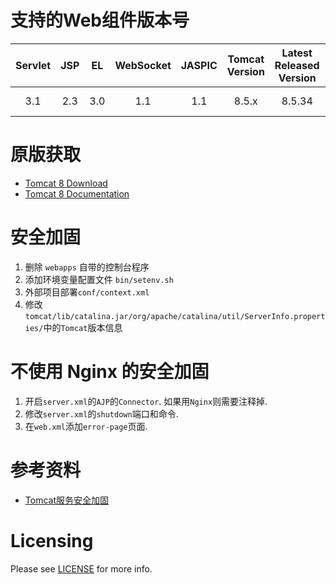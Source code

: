 # 支持的Web组件版本号

| Servlet | JSP | EL | WebSocket | JASPIC | Tomcat Version | Latest Released Version | Java Versions |
|:---:|:---:|:---:|:---:|:---:|:-----:|:------:|:-----------:|
| 3.1 | 2.3 | 3.0 | 1.1 | 1.1 | 8.5.x | 8.5.34 | 7 and later |

# 原版获取
- [Tomcat 8 Download](https://tomcat.apache.org/download-80.cgi)
- [Tomcat 8 Documentation](https://tomcat.apache.org/tomcat-8.5-doc/)

# 安全加固
1. 删除 `webapps` 自带的控制台程序
1. 添加环境变量配置文件 `bin/setenv.sh`
1. 外部项目部署`conf/context.xml`
1. 修改`tomcat/lib/catalina.jar/org/apache/catalina/util/ServerInfo.properties/`中的`Tomcat`版本信息

# 不使用 Nginx 的安全加固
1. 开启`server.xml`的`AJP`的`Connector`. 如果用`Nginx`则需要注释掉.
1. 修改`server.xml`的`shutdown`端口和命令.
1. 在`web.xml`添加`error-page`页面.

# 参考资料
- [Tomcat服务安全加固](https://help.aliyun.com/knowledge_detail/37421.html)

# Licensing
Please see [LICENSE](LICENSE) for more info.
